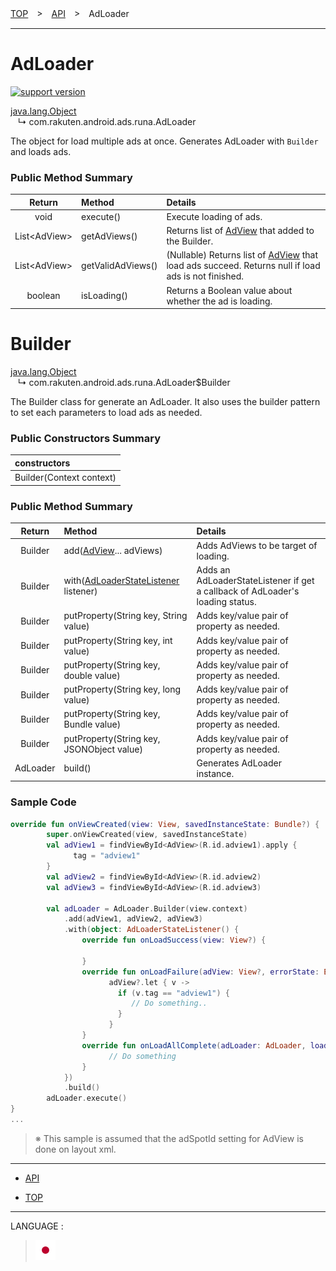 [TOP](/README.md#top)　>　[API](./README.md)　>　AdLoader

---

# AdLoader

[![support version](http://img.shields.io/badge/runa-1.3.0+-blueviolet.svg?style=flat)](https://github.com/rakuten-ads/Rakuten-Ads-Android/releases/tag/1.3.0)

[java.lang.Object](https://developer.android.com/reference/java/lang/Object.html)<br>
&nbsp;&nbsp;&nbsp;↳&nbsp;com.rakuten.android.ads.runa.AdLoader

The object for load multiple ads at once. Generates AdLoader with `Builder` and loads ads.


### Public Method Summary

|Return|Method|Details|
:---:|:---|:---
void | execute() | Execute loading of ads.
List&lt;AdView&gt; | getAdViews() | Returns list of [AdView](./AdView.md) that added to the Builder.
List&lt;AdView&gt; | getValidAdViews() | (Nullable) Returns list of [AdView](./AdView.md) that load ads succeed. Returns null if load ads is not finished.
boolean | isLoading() | Returns a Boolean value about whether the ad is loading.

<div id="adLoader_builder"></div>

# Builder

[java.lang.Object](https://developer.android.com/reference/java/lang/Object.html)<br>
&nbsp;&nbsp;&nbsp;↳&nbsp;com.rakuten.android.ads.runa.AdLoader$Builder

The Builder class for generate an AdLoader. It also uses the builder pattern to set each parameters to load ads as needed.

### Public Constructors Summary

|constructors|
|:---|
|Builder(Context context)|

### Public Method Summary

|Return|Method|Details|
:---:|:---|:---
Builder | add([AdView](./AdView.md)... adViews) | Adds AdViews to be target of loading.
Builder | with([AdLoaderStateListener](./AdLoaderStateListener.md) listener) | Adds an AdLoaderStateListener if get a callback of AdLoader's loading status.
Builder | putProperty(String key, String value) | Adds key/value pair of property as needed.
Builder | putProperty(String key, int value) | Adds key/value pair of property as needed.
Builder | putProperty(String key, double value) | Adds key/value pair of property as needed.
Builder | putProperty(String key, long value) | Adds key/value pair of property as needed.
Builder | putProperty(String key, Bundle value) | Adds key/value pair of property as needed.
Builder | putProperty(String key, JSONObject value) | Adds key/value pair of property as needed.
AdLoader | build() | Generates AdLoader instance.


### Sample Code

```kotlin
override fun onViewCreated(view: View, savedInstanceState: Bundle?) {
        super.onViewCreated(view, savedInstanceState)
        val adView1 = findViewById<AdView>(R.id.adview1).apply {
              tag = "adview1"
        }
        val adView2 = findViewById<AdView>(R.id.adview2)
        val adView3 = findViewById<AdView>(R.id.adview3)

        val adLoader = AdLoader.Builder(view.context)
            .add(adView1, adView2, adView3)
            .with(object: AdLoaderStateListener() {
                override fun onLoadSuccess(view: View?) {

                }
                override fun onLoadFailure(adView: View?, errorState: ErrorState) {
                      adView?.let { v ->
                        if (v.tag == "adview1") {
                           // Do something..
                        }
                      }
                }
                override fun onLoadAllComplete(adLoader: AdLoader, loadedAdViews: List<AdView>?) {
                      // Do something
                }
            })
            .build()
        adLoader.execute()
}
...
```
> ※ This sample is assumed that the adSpotId setting for AdView is done on layout xml.

---

* [API](./README.md)

* [TOP](/README.md#top)

---
LANGUAGE :
> [![ja](/doc/lang/ja.png)](/doc/ja/api/AdLoader.md)

